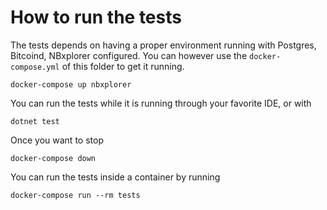 # How to run the tests

The tests depends on having a proper environment running with Postgres, Bitcoind, NBxplorer configured.
You can however use the `docker-compose.yml` of this folder to get it running.

```
docker-compose up nbxplorer
```

You can run the tests while it is running through your favorite IDE, or with

```
dotnet test
```

Once you want to stop

```
docker-compose down
```

You can run the tests inside a container by running

```
docker-compose run --rm tests
```